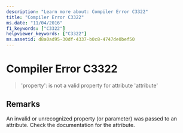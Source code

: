 ```yaml
---
description: "Learn more about: Compiler Error C3322"
title: "Compiler Error C3322"
ms.date: "11/04/2016"
f1_keywords: ["C3322"]
helpviewer_keywords: ["C3322"]
ms.assetid: d8a0ad95-30df-4337-b0c8-4747de0bef50
---
```

# Compiler Error C3322

> 'property': is not a valid property for attribute 'attribute'

## Remarks

An invalid or unrecognized property (or parameter) was passed to an attribute. Check the documentation for the attribute.
